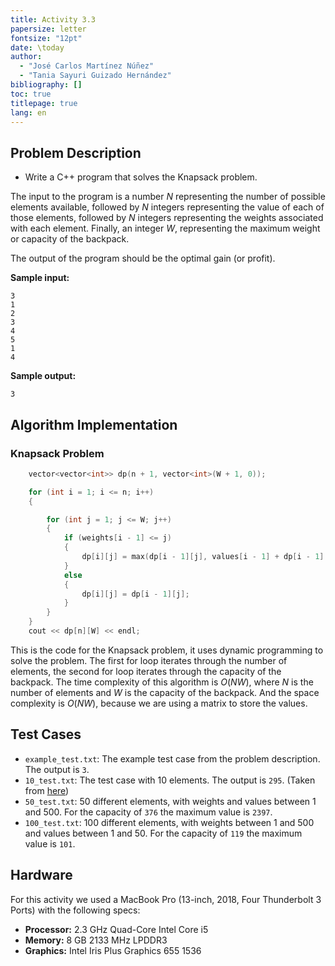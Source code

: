 ```yaml
---
title: Activity 3.3
papersize: letter
fontsize: "12pt"
date: \today
author:
  - "José Carlos Martínez Núñez"
  - "Tania Sayuri Guizado Hernández"
bibliography: []
toc: true
titlepage: true
lang: en
---
```


## Problem Description

- Write a C++ program that solves the Knapsack problem.

The input to the program is a number $N$ representing the number of possible elements available, followed by $N$ integers representing the value of each of those elements, followed by $N$ integers representing the weights associated with each element. Finally, an integer $W$, representing the maximum weight or capacity of the backpack.

The output of the program should be the optimal gain (or profit).

**Sample input:**

```text
3
1
2
3
4
5
1
4
```

**Sample output:**

```text
3
```

## Algorithm Implementation

### Knapsack Problem

```cpp
    vector<vector<int>> dp(n + 1, vector<int>(W + 1, 0));

    for (int i = 1; i <= n; i++)
    {

        for (int j = 1; j <= W; j++)
        {
            if (weights[i - 1] <= j)
            {
                dp[i][j] = max(dp[i - 1][j], values[i - 1] + dp[i - 1][j - weights[i - 1]]);
            }
            else
            {
                dp[i][j] = dp[i - 1][j];
            }
        }
    }
    cout << dp[n][W] << endl;
```

This is the code for the Knapsack problem, it uses dynamic programming to solve the problem. The first for loop iterates through the number of elements, the second for loop iterates through the capacity of the backpack. The time complexity of this algorithm is $O(NW)$, where $N$ is the number of elements and $W$ is the capacity of the backpack. And the space complexity is $O(NW)$, because we are using a matrix to store the values.

## Test Cases

- `example_test.txt`: The example test case from the problem description. The output is `3`.
- `10_test.txt`: The test case with 10 elements. The output is `295`. (Taken from [here](https://www.researchgate.net/figure/Five-typical-test-cases-of-0-1-knapsack-problems_tbl1_349878676))
- `50_test.txt`: 50 different elements, with weights and values between 1 and 500. For the capacity of `376` the maximum value is `2397`.
- `100_test.txt`: 100 different elements, with weights between 1 and 500 and values between 1 and 50. For the capacity of `119` the maximum value is `101`.

## Hardware

For this activity we used a MacBook Pro (13-inch, 2018, Four Thunderbolt 3 Ports) with the following specs:

- **Processor:** 2.3 GHz Quad-Core Intel Core i5
- **Memory:** 8 GB 2133 MHz LPDDR3
- **Graphics:** Intel Iris Plus Graphics 655 1536
